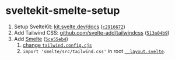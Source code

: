 # sveltekit-smelte-setup

1. Setup SvelteKit: [kit.svelte.dev/docs](https://kit.svelte.dev/docs) ([`c2916672`](https://github.com/JanMalch/sveltekit-smelte-setup/commit/c29166722e8ec74625336dbc11eab2820bdc8c5e))
1. Add Tailwind CSS: [github.com/svelte-add/tailwindcss](https://github.com/svelte-add/tailwindcss) ([`513a04b9`](https://github.com/JanMalch/sveltekit-smelte-setup/commit/513a04b9c615e41b0027d7d0f98f8d3397ff80ce))
1. Add [Smelte](https://github.com/matyunya/smelte)  ([`5ce55eb4`](https://github.com/JanMalch/sveltekit-smelte-setup/commit/5ce55eb4a603a78b30796ab7862e8abe080c0424))
    1. [change `tailwind.config.cjs`](https://github.com/matyunya/smelte/issues/230#issuecomment-812766997)
    1. `import 'smelte/src/tailwind.css'` in root [`__layout.svelte`](https://github.com/JanMalch/sveltekit-smelte-setup/blob/main/src/routes/__layout.svelte#L2). 
